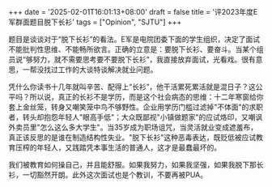 +++
date = '2025-02-01T16:01:13+08:00'
draft = false
title = '评2023年度E军群面题目脱下长衫'
tags = ["Opinion", "SJTU"]
+++

题目是谈谈对于“脱下长衫”的看法。E军是电院团委下面的学生组织，决定了面试不能批判性思维、不能畅所欲言。正确的立意是：要脱下长衫、要奋斗。当某个组员说“够努力，就不需要思考要不要脱下长衫”，我直接放弃面试，光看戏。很有意思，一帮没找过工作的大谈特谈解决就业问题。

​​凭什么你读书十几年就叫辛苦、配得上“长衫”，他干活累死累活就是混日子？​​这公平吗？所以说，真正的长衫不是学历，而是这个社会病态的思维：十二年寒窗给你套上金丝笼，转身又嘲笑笼中鸟不够野性。企业用学历门槛过滤掉"不体面"的求职者，转头却抱怨年轻人"眼高手低"；大众既鄙视"小镇做题家"的应试烙印，又嘲讽外卖员里"怎么这么多大学生"。当35岁成为职场诅咒，当灵活就业变成遮羞布，真正该反思的是谁在制造结构性失业。"脱下长衫"这种恶毒表达，既贬低被应试教育压榨的年轻人，又践踏凭本事生活的普通人，这才是最蠢最坏的。

我们被教育如何操自己，并且能舒服。如果我努力，如果我坚强，如果我脱下那长衫，一切豁然开朗。此外这次面试也是个教训，不要再被PUA。
